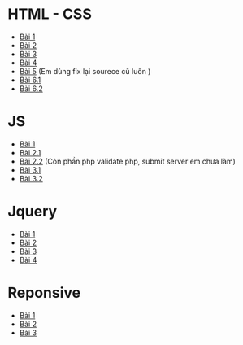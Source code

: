 # HTML - CSS
* [Bài 1](https://thonghv61.github.io/Baitap1/)
* [Bài 2](https://thonghv61.github.io/Baitap2/)
* [Bài 3](https://thonghv61.github.io/Baitap3/)
* [Bài 4](https://thonghv61.github.io/Baitap4/)
* [Bài 5](https://thonghv61.github.io/Ex-5/) 
(Em dùng fix lại sourece cũ luôn )
* [Bài 6.1](https://thonghv61.github.io/Baitap6-1/) 
* [Bài 6.2](https://thonghv61.github.io/Baitap6-2/) 

# JS 

* [Bài 1](https://thonghv61.github.io/Bai1-js/)
* [Bài 2.1](https://thonghv61.github.io/Bai2-js/Bai2-1)
* [Bài 2.2](https://thonghv61.github.io/Bai2-js/Bai2-2)
(Còn phần php validate php, submit server em chưa làm)
* [Bài 3.1](https://thonghv61.github.io/Bai3-js/)
* [Bài 3.2](https://thonghv61.github.io/Bai3.2-js/)

# Jquery

* [Bài 1](https://thonghv61.github.io/Jquery-1)
* [Bài 2](https://thonghv61.github.io/Jquery-2)
* [Bài 3](https://thonghv61.github.io/Jquery-3)
* [Bài 4](https://thonghv61.github.io/JQuery-4)

# Reponsive

* [Bài 1](https://thonghv61.github.io/Bai1Reponsive)
* [Bài 2](https://thonghv61.github.io/Bai2-reponsive)
* [Bài 3](https://thonghv61.github.io/Bai3-reponsive)





